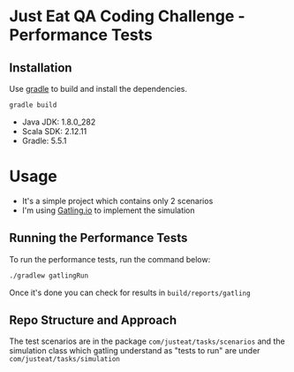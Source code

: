 # Just Eat QA Coding Challenge - Performance Tests

## Installation

Use [gradle](https://gradle.org/) to build and install the dependencies.

```bash
gradle build
```

- Java JDK: 1.8.0_282
- Scala SDK: 2.12.11
- Gradle: 5.5.1

# Usage
- It's a simple project which contains only 2 scenarios
- I'm using [Gatling.io](https://gatling.io/) to implement the simulation

## Running the Performance Tests

To run the performance tests, run the command below:

```bash
./gradlew gatlingRun
```

Once it's done you can check for results in `build/reports/gatling`

## Repo Structure and Approach

The test scenarios are in the package `com/justeat/tasks/scenarios` and 
the simulation class which gatling understand as "tests to run" are under `com/justeat/tasks/simulation`




